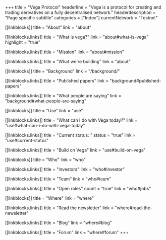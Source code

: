 +++
title = "Vega Protocol"
headerline = "Vega is a protocol for creating and trading derivatives on a fully decentralised network."
headerdescription = "Page specific subtitle"
categories = ["Index"]
currentNetwork = "Testnet"

[[linkblocks]]
  title = "About"
  link = "about"

  [[linkblocks.links]]
  title = "What is vega?"
  link = "about#what-is-vega"
  highlight = "true"

  [[linkblocks.links]]
  title = "Mission"
  link = "about#mission"

  [[linkblocks.links]]
  title = "What we're building"
  link = "about"

[[linkblocks]]
  title = "Background"
  link = "/background/"

  [[linkblocks.links]]
  title = "Published papers"
  link = "background#published-papers"

  [[linkblocks.links]]
  title = "What people are saying"
  link = "background#what-people-are-saying"

[[linkblocks]]
  title = "Use"
  link = "use"

  [[linkblocks.links]]
  title = "What can I do with Vega today?"
  link = "use#what-can-i-do-with-vega-today"

  [[linkblocks.links]]
  title = "Current status: "
  status = "true"
  link = "use#current-status"

  [[linkblocks.links]]
  title = "Build on Vega"
  link = "use#build-on-vega"

[[linkblocks]]
  title = "Who"
  link = "who"

  [[linkblocks.links]]
  title = "Investors"
  link = "who#investor"

  [[linkblocks.links]]
  title = "Team"
  link = "who#team"

  [[linkblocks.links]]
  title = "Open roles"
  count = "true"
  link = "who#jobs"

[[linkblocks]]
  title = "Where"
  link = "where"

  [[linkblocks.links]]
  title = "Read the newsletter"
  link = "where#read-the-newsletter"

  [[linkblocks.links]]
  title = "Blog"
  link = "where#blog"

  [[linkblocks.links]]
  title = "Forum"
  link = "where#forum"
+++